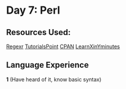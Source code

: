 # Day 7: Perl

## Resources Used:
[Regexr](https://regexr.com)
[TutorialsPoint](https://www.tutorialspoint.com/perl)
[CPAN](http://search.cpan.org/~rurban/Set-Object-1.38/lib/Set/Object.pm)
[LearnXinYminutes](https://learnxinyminutes.com/docs/perl/)

## Language Experience
**1** (Have heard of it, know basic syntax)
